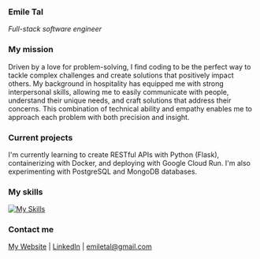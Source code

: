 ### Emile Tal
*Full-stack software engineer*

### My mission
Driven by a love for problem-solving, I find coding to be the perfect way to tackle complex challenges and create solutions that positively impact others. My background in hospitality has equipped me with strong interpersonal skills, allowing me to easily communicate  with people, understand their unique needs, and craft solutions that address their concerns. This combination of technical ability and empathy enables me to approach each problem with both precision and insight.

### Current projects
I'm currently learning to create RESTful APIs with Python (Flask), containerizing with Docker, and deploying with Google Cloud Run. I'm also experimenting with PostgreSQL and MongoDB databases.

### My skills
[![My Skills](https://skillicons.dev/icons?i=html,css,sass,js,ts,react,nodejs,express,python,flask,mysql,postgres,docker,git)](https://skillicons.dev)

### Contact me
[My Website](https://emiletal.com) |
[LinkedIn](https://www.linkedin.com/in/emile-tal) |
emiletal@gmail.com
